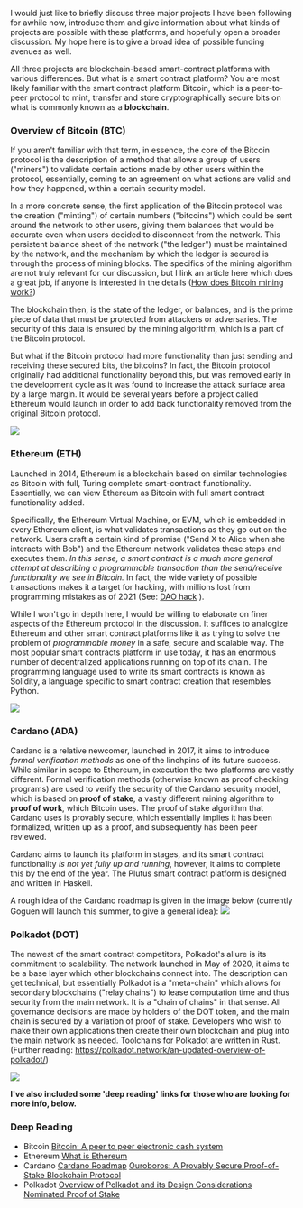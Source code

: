 
I would just like to briefly discuss three major projects I have been following for awhile now, introduce them and give information about what kinds of projects are possible with these platforms, and hopefully open a broader discussion. My hope here is to give a broad idea of possible funding avenues as well.

All three projects are blockchain-based smart-contract platforms with various differences. But what is a smart contract platform? You are most likely familiar with the smart contract platform Bitcoin, which is a peer-to-peer protocol to mint, transfer and store cryptographically secure bits on what is commonly known as a **blockchain**. 

### Overview of Bitcoin (BTC)
If you aren't familiar with that term, in essence, the core of the Bitcoin protocol is the description of a method that allows a group of users ("miners") to validate certain actions made by other users within the protocol, essentially, coming to an agreement on what actions are valid and how they happened, within a certain security model. 

In a more concrete sense, the first application of the Bitcoin protocol was the creation ("minting") of certain numbers ("bitcoins") which could be sent around the network to other users, giving them balances that would be accurate even when users decided to disconnect from the network. This persistent balance sheet of the network ("the ledger") must be maintained by the network, and the mechanism by which the ledger is secured is through the process of mining blocks. The specifics of the mining algorithm are not truly relevant for our discussion, but I link an article here which does a great job, if anyone is interested in the details ([How does Bitcoin mining work?](https://www.investopedia.com/tech/how-does-bitcoin-mining-work/))

The blockchain then, is the state of the ledger, or balances, and is the prime piece of data that must be protected from attackers or adversaries. The security of this data is ensured by the mining algorithm, which is a part of the Bitcoin protocol. 

But what if the Bitcoin protocol had more functionality than just sending and receiving these secured bits, the bitcoins? In fact, the Bitcoin protocol originally had additional functionality beyond this, but was removed early in the development cycle as it was found to increase the attack surface area by a large margin. It would be several years before a project called Ethereum would launch in order to add back functionality removed from the original Bitcoin protocol.

![](/assets/how_the_bitcoin_blockchain_works.jpg)

### Ethereum (ETH)

Launched in 2014, Ethereum is a blockchain based on similar technologies as Bitcoin with full, Turing complete smart-contract functionality. Essentially, we can view Ethereum as Bitcoin with full smart contract functionality added. 

Specifically, the Ethereum Virtual Machine, or EVM, which is embedded in every Ethereum client, is what validates transactions as they go out on the network. Users craft a certain kind of promise ("Send X to Alice when she interacts with Bob") and the Ethereum network validates these steps and executes them. *In this sense, a smart contract is a much more general attempt at describing a programmable transaction than the send/receive functionality we see in Bitcoin.* In fact, the wide variety of possible transactions makes it a target for hacking, with millions lost from programming mistakes as of 2021 (See: [DAO hack](https://www.coindesk.com/understanding-dao-hack-journalists) ).

While I won't go in depth here, I would be willing to elaborate on finer aspects of the Ethereum protocol in the discussion. It suffices to analogize Ethereum and other smart contract platforms like it as trying to solve the problem of *programmable money* in a safe, secure and scalable way. The most popular smart contracts platform in use today, it has an enormous number of decentralized applications running on top of its chain. The programming language used to write its smart contracts is known as Solidity, a language specific to smart contract creation that resembles Python.

![](/assets/blockchain_fundamentals_screenshot_ethereum-100761608-orig.jpg)

### Cardano (ADA)

Cardano is a relative newcomer, launched in 2017, it aims to introduce *formal verification methods* as one of the linchpins of its future success. While similar in scope to Ethereum, in execution the two platforms are vastly different. Formal verification methods (otherwise known as proof checking programs) are used to verify the security of the Cardano security model, which is based on **proof of stake**, a vastly different mining algorithm to **proof of work**, which Bitcoin uses. The proof of stake algorithm that Cardano uses is provably secure, which essentially implies it has been formalized, written up as a proof, and subsequently has been peer reviewed. 

Cardano aims to launch its platform in stages, and its smart contract functionality *is not yet fully up and running*, however, it aims to complete this by the end of the year. The Plutus smart contract platform is designed and written in Haskell.

A rough idea of the Cardano roadmap is given in the image below (currently Goguen will launch this summer, to give a general idea):
![](/assets/Cardano-Roadmap.png)

### Polkadot (DOT)

The newest of the smart contract competitors, Polkadot's allure is its commitment to scalability. The network launched in May of 2020, it aims to be a base layer which other blockchains connect into. The description can get technical, but essentially Polkadot is a "meta-chain" which allows for secondary blockchains ("relay chains") to lease computation time and thus security from the main network. It is a "chain of chains" in that sense. All governance decisions are made by holders of the DOT token, and the main chain is secured by a variation of proof of stake. Developers who wish to make their own applications then create their own blockchain and plug into the main network as needed. Toolchains for Polkadot are written in Rust. (Further reading: https://polkadot.network/an-updated-overview-of-polkadot/)

![](/assets/polkadot-chain.jpg) 

**I've also included some 'deep reading' links for those who are looking for more info, below.**





### Deep Reading
* Bitcoin
[Bitcoin: A peer to peer electronic cash system](https://bitcoin.org/bitcoin.pdf)
* Ethereum
[What is Ethereum](https://ethereum.org/en/what-is-ethereum/)
* Cardano
[Cardano Roadmap](https://roadmap.cardano.org/)
[Ouroboros: A Provably Secure Proof-of-Stake Blockchain Protocol](https://eprint.iacr.org/2016/889.pdf)
* Polkadot
[Overview of Polkadot and its Design Considerations ](https://eprint.iacr.org/2020/641.pdf)
[Nominated Proof of Stake](https://arxiv.org/abs/2004.12990)
